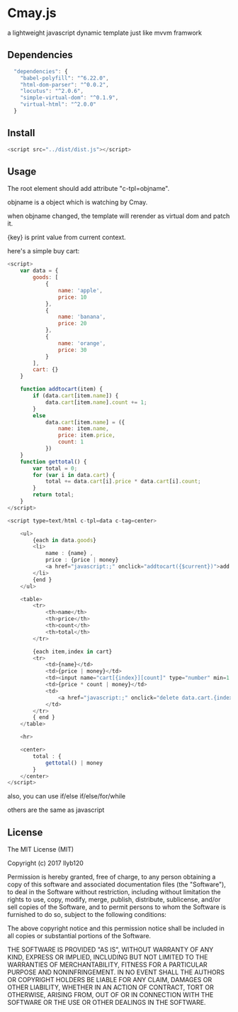 # Cmay.js
a lightweight javascript dynamic template just like mvvm framwork


## Dependencies

```javascript
  "dependencies": {
    "babel-polyfill": "^6.22.0",
    "html-dom-parser": "^0.0.2",
    "locutus": "^2.0.6",
    "simple-virtual-dom": "^0.1.9",
    "virtual-html": "^2.0.0"
  }
```

## Install

```javascript
<script src="../dist/dist.js"></script>
```

## Usage
The root element should add attribute "c-tpl=objname".

objname is a object which is watching by Cmay.

when objname changed, the template will rerender as virtual dom and patch it.

{key} is print value from current context.

here's a simple buy cart:

```javascript
<script>
    var data = {
        goods: [
            {
                name: 'apple',
                price: 10
            },
            {
                name: 'banana',
                price: 20
            },
            {
                name: 'orange',
                price: 30
            }
        ],
        cart: {}
    }

    function addtocart(item) {
        if (data.cart[item.name]) {
            data.cart[item.name].count += 1;
        }
        else
            data.cart[item.name] = ({
                name: item.name,
                price: item.price,
                count: 1
            })
    }
    function gettotal() {
        var total = 0;
        for (var i in data.cart) {
            total += data.cart[i].price * data.cart[i].count;
        }
        return total;
    }
</script>

<script type=text/html c-tpl=data c-tag=center>

    <ul>
        {each in data.goods}
        <li>
            name : {name} ,
            price : {price | money}
            <a href="javascript:;" onclick="addtocart({$current})">add to cart</a>
        </li>
        {end }
    </ul>

    <table>
        <tr>
            <th>name</th>
            <th>price</th>
            <th>count</th>
            <th>total</th>
        </tr>

        {each item,index in cart}
        <tr>
            <td>{name}</td>
            <td>{price | money}</td>
            <td><input name="cart[{index}][count]" type="number" min=1 value={count}></td>
            <td>{price * count | money}</td>
            <td>
                <a href="javascript:;" onclick="delete data.cart.{index}">remove</a>
            </td>
        </tr>
        { end }
    </table>

    <hr>

    <center>
        total : {
            gettotal() | money
        }
    </center>
</script>

```

also, you can use if/else if/else/for/while 

others are the same as javascript



## License

The MIT License (MIT)

Copyright (c) 2017 llyb120

Permission is hereby granted, free of charge, to any person obtaining a copy
of this software and associated documentation files (the "Software"), to deal
in the Software without restriction, including without limitation the rights
to use, copy, modify, merge, publish, distribute, sublicense, and/or sell
copies of the Software, and to permit persons to whom the Software is
furnished to do so, subject to the following conditions:

The above copyright notice and this permission notice shall be included in all
copies or substantial portions of the Software.

THE SOFTWARE IS PROVIDED "AS IS", WITHOUT WARRANTY OF ANY KIND, EXPRESS OR
IMPLIED, INCLUDING BUT NOT LIMITED TO THE WARRANTIES OF MERCHANTABILITY,
FITNESS FOR A PARTICULAR PURPOSE AND NONINFRINGEMENT. IN NO EVENT SHALL THE
AUTHORS OR COPYRIGHT HOLDERS BE LIABLE FOR ANY CLAIM, DAMAGES OR OTHER
LIABILITY, WHETHER IN AN ACTION OF CONTRACT, TORT OR OTHERWISE, ARISING FROM,
OUT OF OR IN CONNECTION WITH THE SOFTWARE OR THE USE OR OTHER DEALINGS IN THE
SOFTWARE.